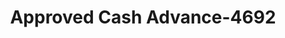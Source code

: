---
f_zip-code: 35768
f_state-code: AL
title: Approved Cash Advance-4692
f_phone: 256-575-0007
f_city-only: Scottsboro
f_address: 201 Veterans Dr Scottsboro
f_location-unique-id: '4692'
slug: approved-cash-advance-4692
updated-on: '2024-05-30T13:46:58.046Z'
created-on: '2024-05-30T13:36:59.803Z'
published-on: '2024-05-30T13:54:32.469Z'
f_city-state: cms/city/scottsboro-al.md
f_company: cms/company/approved-cash-advance.md
f_state: cms/state/alabama.md
layout: '[payday-loan].html'
tags: payday-loan
---